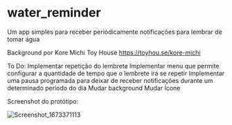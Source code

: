 # water_reminder

Um app simples para receber periódicamente notificações para lembrar de tomar água

Background por Kore Michi
Toy House https://toyhou.se/kore-michi

To Do:
Implementar repetição do lembrete
Implementar menu que permite configurar a quantidade de tempo que o lembrete irá se repetir
Implementar uma pausa programada para deixar de receber notificações durante um determinado período do dia
Mudar background
Mudar Ícone

Screenshot do protótipo:

![Screenshot_1673371113](https://user-images.githubusercontent.com/74992013/211620244-da816b46-69dc-4903-84e7-4e173a0f48cb.png)

